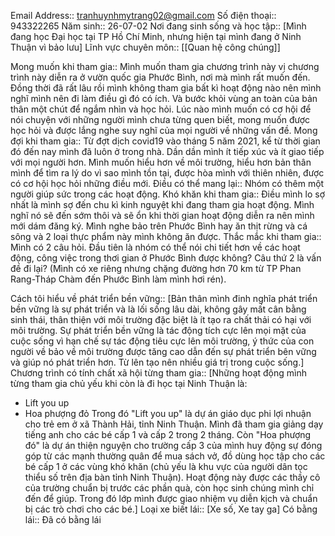 Email Address:: tranhuynhmytrang02@gmail.com
Số điện thoại:: 943322265
Năm sinh:: 26-07-02
Nơi đang sinh sống và học tập:: [Mình đang học Đại học tại TP Hồ Chí Minh, nhưng hiện tại mình đang ở Ninh Thuận vì bảo lưu]
Lĩnh vực chuyên môn:: [[Quan hệ công chúng]]

Mong muốn khi tham gia:: Mình muốn tham gia chương trình này vị chương trình này diễn ra ở vườn quốc gia Phước Bình, nơi mà mình rất muốn đến. Đồng thời đã rất lâu rồi mình không tham gia bất kì hoạt động nào nên mình nghĩ mình nên đi làm điều gì đó có ích. Và bước khỏi vùng an toàn của bản thân một chút để ngắm nhìn và học hỏi. Lúc nào mình muốn có cơ hội để nói chuyện với những người mình chưa từng quen biết, mong muốn được học hỏi và được lắng nghe suy nghĩ của mọi người về những vấn đề.
Mong đợi khi tham gia:: Từ đợt dịch covid19 vào tháng 5 năm 2021, kể từ thời gian đó đến nay mình đã luôn ở trong nhà. Dần dần mình ít tiếp xúc và ít giao tiếp với mọi người hơn. Mình muốn hiểu hơn về môi trường, hiểu hơn bản thân mình để tìm ra lý do vì sao mình tồn tại, được hòa mình với thiên  nhiên, được có cơ hội học hỏi những điều mới.
Điều có thể mang lại:: Nhóm có thêm một người giúp sức trong các hoạt động.
Khó khăn khi tham gia:: Điều mình lo sợ nhất là mình sợ đến chu kì kinh nguyệt khi đang tham gia hoạt động. Mình nghĩ nó sẽ đến sớm thôi và sẽ ổn khi thời gian hoạt động diễn ra nên mình mới dám đăng ký. Mình nghe bảo trên Phước Bình hay ăn thịt rừng và cá sông và 2 loại thực phẩm này mình không ăn được.
Thắc mắc khi tham gia:: Mình có 2 câu hỏi. Đầu tiên là nhóm có thể nói chi tiết hơn về các hoạt động, công việc trong thơi gian ở Phước Bình được không? Câu thứ 2 là vấn đề đi lại? (Mình có xe riêng nhưng chặng đường hơn 70 km từ TP Phan Rang-Tháp Chàm đến Phước Bình làm mình hơi rén).

Cách tôi hiểu về phát triển bền vững:: [Bản thân mình đinh nghĩa phát triển bền vững là sự phát triển và là lối sống lâu dài, không gây mất cân bằng sinh thái, thân thiện với môi trường đặc biệt là ít tạo ra chất thải có hại với môi trường. Sự phát triển bền vững là tác động tích cực lên mọi mặt của cuộc sống vì hạn chế sự tác động tiêu cực lên môi trường, ý thức của con người về bảo về môi trường được tăng cao dẫn đến sự phát triển bên vững và giúp nó phát triển hơn. Từ lên tạo nên nhiều giá trị trong cuộc sống.]
Chương trình có tính chất xã hội từng tham gia:: [Những hoạt động mình từng tham gia chủ yếu khi còn là đi học tại Ninh Thuận là:
- Lift you up 
- Hoa phượng đỏ
Trong đó "Lift you up" là dự án giáo dục phi lợi nhuận cho trẻ em ở xã Thành Hải, tỉnh Ninh Thuận. Mình đã tham gia giảng dạy tiếng anh cho các bé cấp 1 và cấp 2 trong 2 tháng. Còn "Hoa phượng đó" là dự án thiện nguyện cho trường cấp 3 của mình huy động sự đóng góp từ các mạnh thường quân để mua sách vở, đồ dùng học tập cho các bé cấp 1 ở các vùng khó khăn (chủ yếu là khu vực của người dân tọc thiểu số trên địa bàn tỉnh Ninh Thuận). Hoạt động này được các thầy cô của trường chuẩn bị trước các phần quà, còn học sinh chúng mình chỉ đến để giúp. Trong đó lớp mình được giao nhiệm vụ diễn kịch và chuẩn bị các trò chơi cho các bé.]
Loại xe biết lái:: [Xe số, Xe tay ga]
Có bằng lái:: Đã có bằng lái
